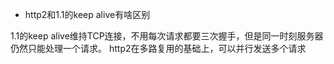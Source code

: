 - http2和1.1的keep alive有啥区别

1.1的keep alive维持TCP连接，不用每次请求都要三次握手，但是同一时刻服务器仍然只能处理一个请求。
http2在多路复用的基础上，可以并行发送多个请求